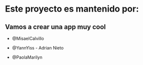 
# Este proyecto es mantenido por: 
## Vamos a crear una app muy cool
* @MisaelCalvillo
* @YannYiss - Adrian Nieto






* @PaolaMarilyn
